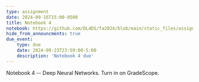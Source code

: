 ```yaml
---
type: assignment
date: 2024-09-16T15:00-0500
title: Notebook 4
notebook: https://github.com/DL4DS/fa2024/blob/main/static_files/assignments/04_notebook.ipynb
hide_from_announcments: true
due_event: 
    type: due
    date: 2024-09-23T23:59:00-5:00
    description: 'Notebook 4 due'
---
```

Notebook 4 -- Deep Neural Networks.
Turn in on GradeScope.

